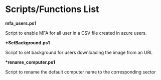 # Scripts/Functions List

<b>mfa_users.ps1</b>

Script to enable MFA for all user in a CSV file created in azure users.


<b>*SetBackground.ps1</b>

Script to set background for users downloading the image from an URL


<b>*rename_computer.ps1</b>

Script to rename the default computer name to the corresponding sector
